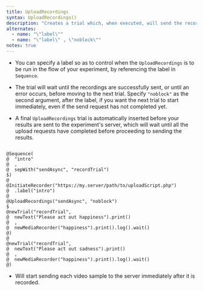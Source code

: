 ```yaml
---
title: UploadRecordings
syntax: UploadRecordings()
description: "Creates a trial which, when executed, will send the recordings collected so far via the MediaRecorder element to the URL provided to `InitiateRecorder`."
alternates:
  - name: "\"label\""
  - name: "\"label\" , \"noblock\""
notes: true
---
```


+ You can specify a label so as to control when the `UploadRecordings` is to be run in the flow of your experiment, by referencing the label in `Sequence`.

+ The trial will wait until the recordings are successfully sent, or until an error occurs, before moving to the next trial. Specify `"noblock"` as the second argument, after the label, if you want the next trial to start immediately, even if the send request has not completed yet.

+ A final `UploadRecordings` trial is automatically inserted before your results are sent to the experiment's server, which will wait until all the upload requests have completed before proceeding to sending the results.

<!--more-->

<pre><code class="language-diff-javascript diff-highlight try-data">
@Sequence( 
@  "intro" 
@  ,
@  sepWith("sendAsync", "recordTrial") 
$)
@
@InitiateRecorder("https://my.server/path/to/uploadScript.php")
@  .label("intro")
@
@UploadRecordings("sendAsync", "noblock")
$
@newTrial("recordTrial", 
@  newText("Please act out happiness").print()
@  ,
@  newMediaRecorder("happiness").print().log().wait()
@)
@
@newTrial("recordTrial", 
@  newText("Please act out sadness").print()
@  ,
@  newMediaRecorder("happiness").print().log().wait()
@)
</code></pre>

+ Will start sending each video sample to the server immediately after it is recorded.		
